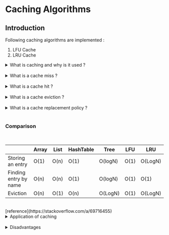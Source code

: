 # Caching Algorithms

## Introduction

Following caching algorithms are implemented :

1. LFU Cache
2. LRU Cache

<details>

<summary>
What is caching and why is it used ?
</summary>
Caching is a technique used to improve the performance of a system by storing the frequently used data in a cache. The cache is a temporary storage area which is used to store the frequently used data. The data stored in the cache is retrieved from the cache instead of the main memory. This reduces the time required to access the data and improves the performance of the system.
</details>
<br>
<details>
<summary>
What is a cache miss ?
</summary>
A cache miss occurs when the data is not present in the cache. The data is retrieved from the main memory and stored in the cache. This increases the time required to access the data and reduces the performance of the system.
</details>
<br>
<details>
<summary>
What is a cache hit ?
</summary>
A cache hit occurs when the data is present in the cache. The data is retrieved from the cache. This reduces the time required to access the data and improves the performance of the system.
</details>
<br>
<details>
<summary>What is a cache eviction ?</summary>

A cache eviction occurs when the data is removed from the cache. The data is removed from the cache to make space for the new data. This increases the time required to access the data and reduces the performance of the system.

</details>
<br>
<details>
<summary>What is a cache replacement policy ?</summary>
A cache replacement policy is a strategy used to decide which data should be removed from the cache when the cache is full. The data is removed from the cache to make space for the new data. This increases the time required to access the data and reduces the performance of the system.
</details>

<br>

 ### Comparison 
<br>

|  | Array | List | HashTable | Tree | LFU | LRU | 
| ----------- | ----------- | ----------- | ----------- |----------- | ----------- | ----------- |
| Storing an entry | O(1) | O(n) | O(1) | O(logN) | O(1) | O(LogN) |
| Finding entry by name | O(n) | O(n) | O(1) | O(logN) | O(1) | O(1) |
|Eviction | O(n) | O(1) | O(n) | O(LogN) | O(1) | O(LogN) |

<br>
[reference](https://stackoverflow.com/a/69716455)
<details>
<summary>
Application of caching
</summary>
Caching is used in the following applications:

* Decreased network costs manage cost during spike events
* Improved responsiveness like in case of RDBMS queries , Web page caching 
* Availability of content during network interruptions
* LRU can be used in google search engine 
* LFU is used in keyboards

</details>
<br>
<details>
<summary>
Disadvantages
</summary>

* The data is not accurate 
* If we don't know the exact data to be stored and have frequent cahce miss then it will cost us additonal latency 


</details>
